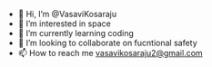- 👋 Hi, I’m @VasaviKosaraju
- 👀 I’m interested in space
- 🌱 I’m currently learning coding
- 💞️ I’m looking to collaborate on fucntional safety 
- 📫 How to reach me vasavikosaraju2@gmail.com

<!---
VasaviKosaraju/VasaviKosaraju is a ✨ special ✨ repository because its `README.md` (this file) appears on your GitHub profile.
You can click the Preview link to take a look at your changes.
--->
